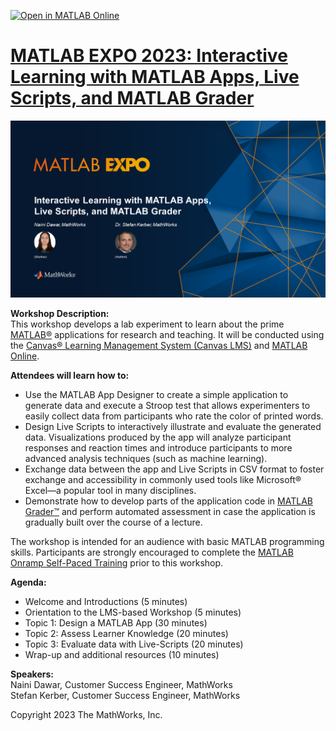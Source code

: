 [![Open in MATLAB Online](https://www.mathworks.com/images/responsive/global/open-in-matlab-online.svg)](https://matlab.mathworks.com/open/github/v1?repo=StefanKerberMW/2023_MATLAB_Expo_Apps_Grader_Live_Scripts&project=2023_MATLAB_Expo_Apps_Grader_Live_Script.prj)

# [MATLAB EXPO 2023: Interactive Learning with MATLAB Apps, Live Scripts, and MATLAB Grader](https://www.matlabexpo.com/)

![MATLAB Expo Workshop Title Slide](Title_Slide.png "Title")

**Workshop Description:**  
This workshop develops a lab experiment to learn about the prime [MATLAB®](https://www.mathworks.com/products/matlab.html) applications for research and teaching. It will be conducted using the [Canvas&reg;  Learning Management System (Canvas LMS)](https://mathworks.instructure.com/courses/265) and [MATLAB Online](https://matlab.mathworks.com/).

**Attendees will learn how to:**
* Use the MATLAB App Designer to create a simple application to generate data and execute a Stroop test that allows experimenters to easily collect data from participants who rate the color of printed words.
* Design Live Scripts to interactively illustrate and evaluate the generated data. Visualizations produced by the app will analyze participant responses and reaction times and introduce participants to more advanced analysis techniques (such as machine learning).
* Exchange data between the app and Live Scripts in CSV format to foster exchange and accessibility in commonly used tools like Microsoft&reg; Excel—a popular tool in many disciplines.
* Demonstrate how to develop parts of the application code in [MATLAB Grader™](https://grader.mathworks.com/) and perform automated assessment in case the application is gradually built over the course of a lecture.

The workshop is intended for an audience with basic MATLAB programming skills. Participants are strongly encouraged to complete the [MATLAB Onramp Self-Paced Training](https://matlabacademy.mathworks.com/details/matlab-onramp/gettingstarted) prior to this workshop.

**Agenda:**
* Welcome and Introductions (5 minutes)
* Orientation to the LMS-based Workshop (5 minutes)
* Topic 1: Design a MATLAB App (30 minutes)
* Topic 2: Assess Learner Knowledge (20 minutes)
* Topic 3: Evaluate data with Live-Scripts (20 minutes)
* Wrap-up and additional resources (10 minutes)

**Speakers:**  
Naini Dawar, Customer Success Engineer, MathWorks  
Stefan Kerber, Customer Success Engineer, MathWorks


Copyright 2023 The MathWorks, Inc.

